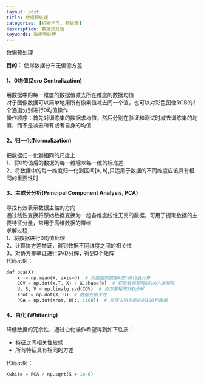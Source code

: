 ```yaml
---
layout: post
title: 数据预处理
categories: [机器学习, 预处理]
description: 数据预处理
keywords: 数据预处理
---
```

数据预处理

**目的：** 使得数据分布无偏低方差  
#### 1、0均值(Zero Centralization)
用数据中的每一维度的数据值减去所在维度的数据均值  
对于图像数据可以简单地用所有像素值减去同一个值，也可以对彩色图像RGB的3个通道分别进行0均值操作  
操作顺序：首先对训练集的数据求均值，然后分别在验证和测试时减去训练集的均值，而不是减去所有或者自身的均值  

#### 2、归一化(Normalization)
把数据归一化到相同的尺度上  
1、将0均值后的数据的每一维除以每一维的标准差  
2、将数据中的每一维度归一化到区间[a, b],只适用于数据的不同维度应该具有相同的重要性时

#### 3、主成分分析(Principal Component Analysis, PCA)
寻找有效表示数据主轴的方向  
通过线性变换将原始数据变换为一组各维度线性无关的数据，可用于提取数据的主要特征分量，常用于高维数据的降维    
求解过程：  
1、将数据进行0均值处理  
2、计算协方差举证，得到数据不同维度之间的相关性  
3、对协方差举证进行SVD分解，得到3个矩阵  
代码示例：  
```python
def pca(X):
    x -= np.mean(X, axis=0)  # 对数据的数据X进行0均值计算
    COV = np.dot(x.T, X) / X.shape[0]  # 获取数据矩阵X的协方差矩阵
    U, S, V = np.linalg.svd(COV)  # 协方差矩阵SVD分解
    Xrot = np.dot(X, U)  # 数据去相关性
    PCA = np.dot(Xrot, U[:, :100])  # 获得去相关新的前100列数据
```  

#### 4、白化 (Whitening)
降低数据的冗余性，通过白化操作希望得到如下性质：  
* 特征之间相关性较低
* 所有特征具有相同的方差  

代码示例：  
```python
Xwhite = PCA / np.sqrt(S + 1e-6)
```